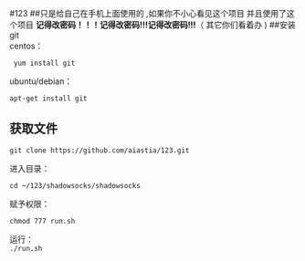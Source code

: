 #123
##只是给自己在手机上面使用的 ,如果你不小心看见这个项目   并且使用了这个项目 
**记得改密码！！！记得改密码!!!记得改密码!!!**（ 其它你们看着办 )
##安装git  
 centos： 

     yum install git  

ubuntu/debian：  

    apt-get install git  


获取文件
-----
`git clone https://github.com/aiastia/123.git`  

进入目录：  

`cd ~/123/shadowsocks/shadowsocks`  

赋予权限：  

`chmod 777 run.sh`  
 
运行：  
`./run.sh`
